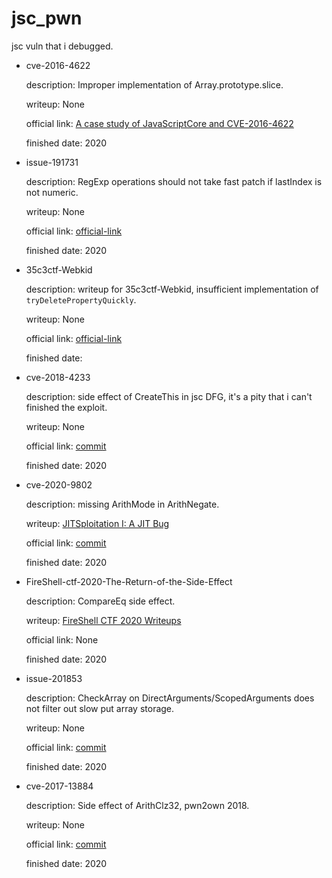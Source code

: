 # jsc_pwn

jsc vuln that i debugged.

* cve-2016-4622

    description: Improper implementation of Array.prototype.slice.

    writeup: None

    official link: [A case study of JavaScriptCore and CVE-2016-4622](http://phrack.org/papers/attacking_javascript_engines.html)

    finished date: 2020

* issue-191731

    description: RegExp operations should not take fast patch if lastIndex is not numeric.

    writeup: None

    official link: [official-link](https://github.com/WebKit/webkit/commit/7cf9d2911af9f255e0301ea16604c9fa4af340e2?diff=split#diff-fb5fbac6e9d7542468cfeed930e241c0L66)

    finished date: 2020

* 35c3ctf-Webkid

    description: writeup for 35c3ctf-Webkid, insufficient implementation of `tryDeletePropertyQuickly`.

    writeup: None

    official link: [official-link](https://github.com/saelo/35c3ctf/tree/master/WebKid)

    finished date: 

* cve-2018-4233

    description: side effect of CreateThis in jsc DFG, it's a pity that i can't finished the exploit.

    writeup: None

    official link: [commit](https://github.com/WebKit/webkit/commit/b602e9d167b2c53ed96a42ed3ee611d237f5461a)

    finished date: 2020

* cve-2020-9802

    description: missing ArithMode in ArithNegate.

    writeup: [JITSploitation I: A JIT Bug](https://googleprojectzero.blogspot.com/2020/09/jitsploitation-one.html)

    official link: [commit](https://github.com/WebKit/webkit/commit/951d27d5ba08b6c29370b05dc6b4ffe18be1ca18)

    finished date: 2020

* FireShell-ctf-2020-The-Return-of-the-Side-Effect

    description: CompareEq side effect.

    writeup: [FireShell CTF 2020 Writeups](https://ptr-yudai.hatenablog.com/entry/2020/03/23/105837)

    official link: None

    finished date: 2020

* issue-201853

    description: CheckArray on DirectArguments/ScopedArguments does not filter out slow put array storage.

    writeup: None

    official link: [commit](https://github.com/Webkit/webkit/commit/31e110658be7095399fa49b5093a2f48feccad82)

    finished date: 2020

* cve-2017-13884

    description: Side effect of ArithClz32, pwn2own 2018.

    writeup: None

    official link: [commit](https://github.com/WebKit/WebKit-http/commit/b894a6b502430474658e83c63d99cf965091f978)

    finished date: 2020






